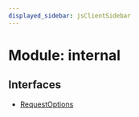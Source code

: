 ```yaml
---
displayed_sidebar: jsClientSidebar
---
```


# Module: internal

## Interfaces

- [RequestOptions](../interfaces/internal-5.RequestOptions.md)
